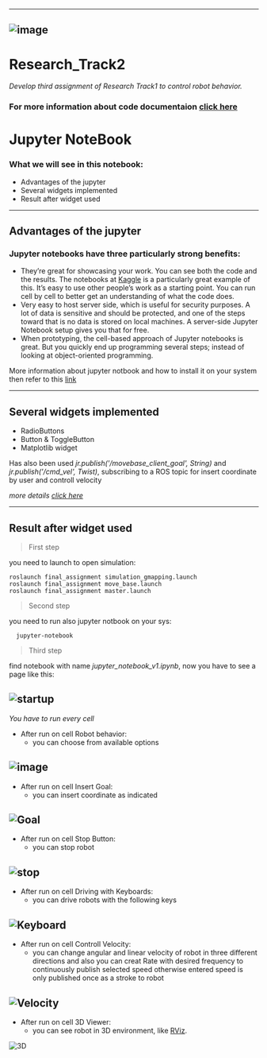 -------------------------------------------------------------------------------------
![image](https://user-images.githubusercontent.com/80394968/164893651-97509a6f-be9f-4444-a7d0-cebec382c125.png)
-------------------------------------------------------------------------------------
# Research_Track2
*Develop third assignment of Research Track1 to control robot behavior.*
### For more information about code documentaion [click here](https://mohammadrezahajihosseini.github.io/Research_Track2/)
#
Jupyter NoteBook
================================
### What we will see in this notebook:
 * Advantages of the jupyter
 * Several widgets implemented 
 * Result after widget used

-------------------------------------------------------------------------------------
Advantages of the jupyter
----------------------
### Jupyter notebooks have three particularly strong benefits:
* They’re great for showcasing your work. You can see both the code and the results. The notebooks at [Kaggle](https://www.kaggle.com/code) is a particularly great example of this.
It’s easy to use other people’s work as a starting point. You can run cell by cell to better get an understanding of what the code does.
* Very easy to host server side, which is useful for security purposes. A lot of data is sensitive and should be protected, and one of the steps toward that is no data is stored on local machines. A server-side Jupyter Notebook setup gives you that for free.
* When prototyping, the cell-based approach of Jupyter notebooks is great. But you quickly end up programming several steps; instead of looking at object-oriented programming.

More information about jupyter notbook and how to install it on your system then refer to this [link](https://2021.aulaweb.unige.it/pluginfile.php/407745/mod_resource/content/0/rtII_2_2022.pdf)

-------------------------------------------------------------------------------------
Several widgets implemented 
----------------------
  -  RadioButtons
  -  Button & ToggleButton
  -  Matplotlib widget 
 
Has also been used *jr.publish('/movebase_client_goal', String)* and *jr.publish('/cmd_vel', Twist)*, subscribing to a ROS topic for insert coordinate by user and controll velocity

*more details [click here](https://github.com/jupyter-widgets/ipywidgets/blob/master/docs/source/examples/Widget%20List.ipynb)*

-------------------------------------------------------------------------------------
Result after widget used 
----------------------
> First step 
 
   you need to launch to open simulation: 
  
    roslaunch final_assignment simulation_gmapping.launch
    roslaunch final_assignment move_base.launch
    roslaunch final_assignment master.launch
        
> Second step
 
   you need to run also jupyter notbook on your sys:
  
      jupyter-notebook
    
> Third step

   find notebook with name *jupyter_notebook_v1.ipynb*, now you have to see a page like this: 
    
![startup](https://user-images.githubusercontent.com/80394968/164909401-bbb2b87d-76b8-42fd-b498-b7db1d6579ca.jpg)
-------------------------------------------------------------------------------------
*You have to run every cell*
  - After run on cell Robot behavior:
    - you can choose from available options

![image](https://user-images.githubusercontent.com/80394968/164909532-867c45dc-f1bb-42ba-bd93-82cd6c8831b2.png)
-------------------------------------------------------------------------------------
- After run on cell Insert Goal:
  - you can insert coordinate as indicated

![Goal](https://user-images.githubusercontent.com/80394968/164909799-a3ebd9b0-699a-490c-965f-49a032de3df6.jpg)
-------------------------------------------------------------------------------------
- After run on cell Stop Button:
  - you can stop robot

![stop](https://user-images.githubusercontent.com/80394968/164909960-4b9b20f6-16b5-4310-a900-d2062907751a.jpg)
-------------------------------------------------------------------------------------
- After run on cell Driving with Keyboards:
  - you can drive robots with the following keys

![Keyboard](https://user-images.githubusercontent.com/80394968/164910028-a2ff29c9-ad6b-429d-8681-5df5f003ff2b.jpg)
-------------------------------------------------------------------------------------
- After run on cell Controll Velocity:
  - you can change angular and linear velocity of robot in three different directions and also you can creat Rate with desired frequency to continuously publish selected speed otherwise entered speed is only published once as a stroke to robot

![Velocity](https://user-images.githubusercontent.com/80394968/164910208-442ac60b-f557-41e1-894f-cd3740131ba5.jpg)
-------------------------------------------------------------------------------------
- After run on cell 3D Viewer:
  - you can see robot in 3D environment, like [RViz](http://wiki.ros.org/rviz).

![3D](https://user-images.githubusercontent.com/80394968/164910302-3cc25a9e-775a-4bc1-94f4-0c0c5ab5ccac.jpg)







